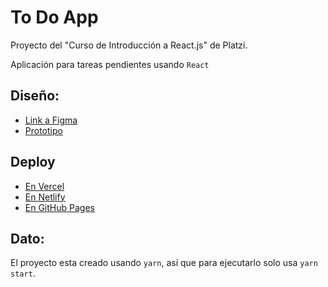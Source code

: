 # To Do App
Proyecto del "Curso de Introducción a React.js" de Platzi.

Aplicación para tareas pendientes usando `React`

## Diseño:
* [Link a Figma](https://www.figma.com/file/wgGq2RUphXGVdAWi8gBtJt/TO-DO-APP?node-id=0%3A1)
* [Prototipo](https://www.figma.com/proto/wgGq2RUphXGVdAWi8gBtJt/TO-DO-APP?node-id=5%3A5&scaling=scale-down&page-id=0%3A1&starting-point-node-id=5%3A5)
  
## Deploy
* [En Vercel](https://josuesn1402-todo-app-react.vercel.app)
* [En Netlify](https://josuesn1402-todo-app-react.netlify.app)
* [En GitHub Pages](https://josuesn1402.github.io/Course-Intro-React/)

## Dato:
El proyecto esta creado usando `yarn`, así que para ejecutarlo solo usa `yarn start`.
